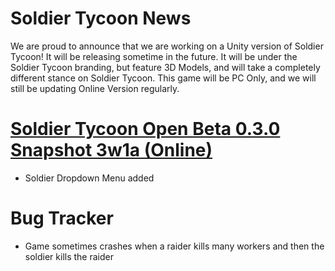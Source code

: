 # Soldier Tycoon News
We are proud to announce that we are working on a Unity version of Soldier Tycoon! It will be releasing sometime in the future. It will be under the Soldier Tycoon branding, but feature 3D Models, and will take a completely different stance on Soldier Tycoon. This game will be PC Only, and we will still be updating Online Version regularly.

# [Soldier Tycoon Open Beta 0.3.0 Snapshot 3w1a (Online)](https://gcreeper00.github.io/Soldier-Tycoon/)
- Soldier Dropdown Menu added

# Bug Tracker
- Game sometimes crashes when a raider kills many workers and then the soldier kills the raider
